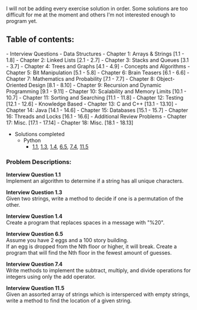 I will not be adding every exercise solution in order. 
Some solutions are too difficult for me at the moment and others I'm not interested enough to program yet.


<h2>Table of contents:</h2>
- Interview Questions
  - Data Structures 
    - Chapter 1: Arrays & Strings [1.1 - 1.8]
    - Chapter 2: Linked Lists [2.1 - 2.7]
    - Chapter 3: Stacks and Queues [3.1 - 3.7]
    - Chapter 4: Trees and Graphs [4.1 - 4.9]
  - Concepts and Algorithms
    - Chapter 5: Bit Manipulation [5.1 - 5.8]
    - Chapter 6: Brain Teasers [6.1 - 6.6]
    - Chapter 7: Mathematics and Probability [7.1 - 7.7]
    - Chapter 8: Object-Oriented Design [8.1 - 8.10]
    - Chapter 9: Recursion and Dynamic Programming [9.1 - 9.11]
    - Chapter 10: Scalability and Memory Limits [10.1 - 10.7]
    - Chapter 11: Sorting and Searching [11.1 - 11.8]
    - Chapter 12: Testing [12.1 - 12.6]
  - Knowledge Based
    - Chapter 13: C and C++ [13.1 - 13.10]
    - Chapter 14: Java [14.1 - 14.6]
    - Chapter 15: Databases [15.1 - 15.7]
    - Chapter 16: Threads and Locks [16.1 - 16.6]
  - Additional Review Problems
    - Chapter 17: Misc. [17.1 - 17.14]
    - Chapter 18: Misc. [18.1 - 18.13]

- Solutions completed
  - Python
    - <a href="https://github.com/ArnoldM904/Programming_Books/blob/master/Cracking_the_Coding_Interview/Python/Exercise_01-1.py">1.1</a>, <a href="https://github.com/ArnoldM904/Programming_Books/blob/master/Cracking_the_Coding_Interview/Python/Exercise_01-3.py">1.3</a>, <a href="https://github.com/ArnoldM904/Programming_Books/blob/master/Cracking_the_Coding_Interview/Python/Exercise_01-4.py">1.4</a>, <a href="https://github.com/ArnoldM904/Programming_Books/blob/master/Cracking_the_Coding_Interview/Python/Exercise_06-5.py">6.5</a>, <a href="https://github.com/ArnoldM904/Programming_Books/blob/master/Cracking_the_Coding_Interview/Python/Exercise_07-4.py">7.4</a>, <a href="https://github.com/ArnoldM904/Programming_Books/blob/master/Cracking_the_Coding_Interview/Python/Exercise_11-5.py">11.5</a>



<h3>Problem Descriptions: </h3>

<strong> Interview Question 1.1 </strong>
<BR>
Implement an algorithm to determine if a string has all unique characters.
<BR>

<strong> Interview Question 1.3 </strong>
<BR>
Given two strings, write a method to decide if one is a permutation of the other.
<BR>

<strong> Interview Question 1.4 </strong>
<BR>
Create a program that replaces spaces in a message with "%20".
<BR>

<strong> Interview Question 6.5 </strong>
<BR>
Assume you have 2 eggs and a 100 story building.  
If an egg is dropped from the Nth floor or higher, it will break.
Create a program that will find the Nth floor in the fewest amount of guesses.
<BR>

<strong> Interview Question 7.4 </strong>
<BR>
Write methods to implement the subtract, multiply, and divide  operations for integers using only the add operator.
<BR>

<strong> Interview Question 11.5 </strong>
<BR>
Given an assorted array of strings which is intersperced with empty strings, 
write a method to find the location of a given string.
<BR>
